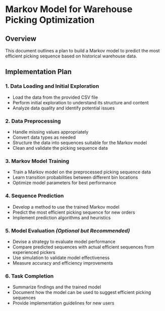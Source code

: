 # Markov Model for Warehouse Picking Optimization

## Overview
This document outlines a plan to build a Markov model to predict the most efficient picking sequence based on historical warehouse data.

## Implementation Plan

### 1. Data Loading and Initial Exploration
- Load the data from the provided CSV file
- Perform initial exploration to understand its structure and content
- Analyze data quality and identify potential issues

### 2. Data Preprocessing
- Handle missing values appropriately
- Convert data types as needed
- Structure the data into sequences suitable for the Markov model
- Clean and validate the picking sequence data

### 3. Markov Model Training
- Train a Markov model on the preprocessed picking sequence data
- Learn transition probabilities between different bin locations
- Optimize model parameters for best performance

### 4. Sequence Prediction
- Develop a method to use the trained Markov model
- Predict the most efficient picking sequence for new orders
- Implement prediction algorithms and heuristics

### 5. Model Evaluation *(Optional but Recommended)*
- Devise a strategy to evaluate model performance
- Compare predicted sequences with actual efficient sequences from experienced pickers
- Use simulation to validate model effectiveness
- Measure accuracy and efficiency improvements

### 6. Task Completion
- Summarize findings and the trained model
- Document how the model can be used to suggest efficient picking sequences
- Provide implementation guidelines for new users